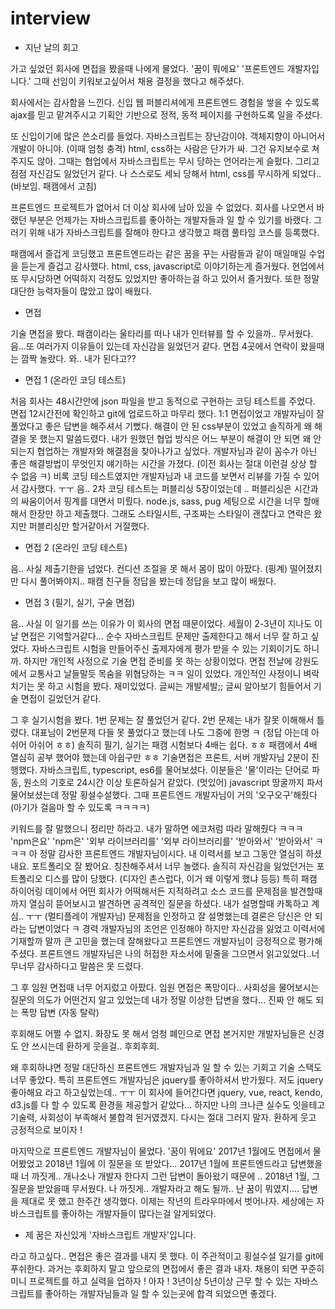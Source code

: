 # interview
- 지난 날의 회고

가고 싶었던 회사에 면접을 봤을때 나에게 물었다.
'꿈이 뭐에요'
'프론트엔드 개발자입니다.'
그때 선임이 키워보고싶어서 채용 결정을 했다고 해주셨다.

회사에서는 감사함을 느낀다. 신입 웹 퍼블리셔에게 프론트엔드
경험을 쌓을 수 있도록 ajax를 믿고 맡겨주시고 기획안 기반으로
정적, 동적 페이지를 구현하도록 일을 주셨다.

또 신입이기에 많은 쓴소리를 들었다.
자바스크립트는 장난감이야. 객체지향이 아니어서 개발이 아니야. (이때 엄청 충격)
html, css하는 사람은 단가가 싸. 그건 유지보수로 쳐주지도 않아.
그때는 협업에서 자바스크립트는 무시 당하는 언어라는게 슬펐다.
그리고 점점 자신감도 잃었던거 같다. 나 스스로도 세뇌 당해서 html, css를
무시하게 되었다..(바보임. 패캠에서 고침)

프론트엔드 프로젝트가 없어서 더 이상 회사에 남아 있을 수 없었다.
회사를 나오면서 바랬던 부분은 언제가는 자바스크립트를 좋아하는
개발자들과 일 할 수 있기를 바랬다.
그러기 위해 내가 자바스크립트를 잘해야 한다고 생각했고 패캠 풀타임 코스를
등록했다. 

패캠에서 즐겁게 코딩했고 프론트엔드라는 같은 꿈을 꾸는 사람들과
같이 매일매일 수업을 듣는게 즐겁고 감사했다. html, css, javascript로
이야기하는게 즐거웠다. 현업에서 또 무시당하면 어떡하지 걱정도 있었지만
좋아하는걸 하고 있어서 즐거웠다.
또한 정말 대단한 능력자들이 많았고 많이 배웠다.

- 면접

기술 면접을 봤다. 패캠이라는 울타리를 떠나 내가 인터뷰를 할 수 있을까.. 무서웠다.
음...또 여러가지 이유들이 있는데 자신감을 잃었던거 같다. 
면접 4곳에서 연락이 왔을때는 깜짝 놀랐다. 와.. 내가 된다고??

- 면접 1 (온라인 코딩 테스트)

처음 회사는 48시간안에 json 파일을 받고 동적으로 구현하는 코딩 테스트를 주었다.
면접 12시간전에 확인하고 git에 업로드하고 마무리 했다.
1:1 면접이었고 개발자님이 잘 풀었다고 좋은 답변을 해주셔서 기뻤다.
해결이 안 된 css부분이 있었고 솔직하게 왜 해결을 못 했는지
말씀드렸다. 내가 원했던 협업 방식은 어느 부분이 해결이 안 되면
왜 안 되는지 협업하는 개발자와 해결점을 찾아나가고 싶었다. 개발자님과 같이 꼼수가 아닌
좋은 해결방법이 무엇인지 얘기하는 시간을 가졌다. (이전 회사는 절대 이런걸 상상 할 수 없음 ㅋ)
비록 코딩 테스트였지만 개발자님과 내 코드를 보면서 리뷰를 가질 수 있어서 감사했다.
ㅜㅜ 음.. 2차 코딩 테스트는 퍼블리싱 5장이었는데 .. 퍼블리싱은 시간과의 싸움이어서
핑계를 대면서 미뤘다. node.js, sass, pug 세팅으로 시간을 너무 할애해서
한장만 하고 제출했다. 그래도 스타일시트, 구조짜는 스타일이 괜찮다고 연락은 왔지만
퍼블리싱만 할거같아서 거절했다.

- 면접 2 (온라인 코딩 테스트)

음.. 사실 제출기한을 넘었다. 컨디션 조절을 못 해서 몸이 많이 아팠다. (핑계)
떨어졌지만 다시 풀어봐야지.. 패캠 친구들 정답을 봤는데 정답을 보고 
많이 배웠다. 

- 면접 3 (필기, 실기, 구술 면접)

음.. 사실 이 일기를 쓰는 이유가 이 회사의 면접 때문이었다. 세월이 2-3년이 지나도
이 날 면접은 기억할거같다... 순수 자바스크립트 문제만 출제한다고 해서 너무 잘 하고 싶었다.
자바스크립트 시험을 만들어주신 출제자에게 평가 받을 수 있는 기회이기도 하니까.
하지만 개인적 사정으로 기술 면접 준비를 못 하는 상황이었다.
면접 전날에 강원도에서 교통사고 날들말듯 목숨을 위협당하는 ㅋㅋ 일이 있었다.
개인적인 사정이니 벼락치기는 못 하고 시험을 봤다. 재미있었다. 글씨는 개발세발;; 
글씨 알아보기 힘들어서 기술 면접이 길었던거 같다.

그 후 실기시험을 봤다. 1번 문제는 잘 풀었던거 같다. 2번 문제는 내가 잘못 이해해서 
틀렸다. 대표님이 2번문제 다들 못 풀었다고 했는데 나도 그중에 한명 ㅋ 
(정답 아는데 아쉬어 아쉬어 ㅎㅎ) 솔직히 필기, 실기는 패캠 시험보다 4배는
쉽다. ㅎㅎ 패캠에서 4배 열심히 공부 했어야 했는데 아쉽구만 ㅎㅎ
기술면접은 프론트, 서버 개발자님 2분이 진행했다. 자바스크립트, typescript, es6를 물어보셨다.
이분들은 '물'이라는 단어로 파동, 원소의 기호로 24시간 이상 토론하실거 같았다. (멋있어)
javascript 땅굴까지 파서 물어보셨는데 정말 횡설수설했다. 그때 프론트엔드 개발자님이
거의 '오구오구'해줬다 (아기가 걸음마 할 수 있도록 ㅋㅋㅋㅋ)

키워드를 잘 말했으니 정리만 하라고. 내가 말하면 에코처럼 따라 말해줬다 ㅋㅋㅋ
'npm은요' 'npm은' '외부 라이브러리를' '외부 라이브러리를' '받아와서' '받아와서' 
ㅋㅋㅋ
아 정말 감사한 프론트엔드 개발자님이시다. 내 이력서를 보고 그동안 열심히 하셨내요.
포트폴리오 잘 봤어요. 칭찬해주셔서 너무 놀랬다. 솔직히 자신감을 잃었던거는 포트폴리오 디스를
많이 당했다. (디자인 촌스럽다, 이거 왜 이렇게 했냐 등등) 특히 패캠 하이어링 데이에서
어떤 회사가 어떡해서든 지적하려고 소스 코드를 문제점을 발견할때까지 열심히 뜯어보시고 발견하면
공격적인 질문을 하셨다. 내가 설명할때 카톡하고 계심.. ㅜㅜ (멀티플레이 개발자님) 
문제점을 인정하고 잘 설명했는데 결론은 당신은 안 되라는 답변이었다 ㅋ 
경력 개발자님의 조언은 인정해야 하지만 자신감을 잃었고 이력서에 기재할까 말까 큰 고민을 했는데
잘해왔다고 프론트엔드 개발자님이 긍정적으로 평가해주셨다. 
프론트엔드 개발자님은 나의 허접한 자소서에 밑줄을 그으면서 읽고있었다..너무너무 감사하다고 말씀은 못 드렸다. 

그 후 임원 면접때 너무 어지렀고 아팠다.
임원 면접은 폭망이다.. 사회성을 물어보시는 질문의 의도가 어떤건지 알고 있었는데 내가 
정말 이상한 답변을 했다... 진짜 안 해도 되는 폭망 답변 (자동 탈락)

후회해도 어쩔 수 없지. 화장도 못 해서 엄청 폐인으로 면접 본거지만
개발자님들은 신경도 안 쓰시는데 환하게 웃을걸.. 후회후회. 

왜 후회하냐면 정말 대단하신 프론트엔드 개발자님과 일 할 수 있는 기회고 기술 스택도 너무 좋았다.
특히 프론트엔드 개발자님은 jquery를 좋아하셔서 반가웠다. 저도 jquery 좋아해요 라고 하고싶었는데.. ㅜㅜ
이 회사에 들어간다면 jquery, vue, react, kendo, d3.js를 다 할 수 있도록 환경을
제공할거 같았다... 하지만 나의 크나큰 실수도 잇을테고 기술력, 사회성이 부족해서 불합격 된거였겠지.
다시는 절대 그러지 말자. 환하게 웃고 긍정적으로 보이자 ! 

마지막으로 프론트엔드 개발자님이 물었다. '꿈이 뭐에요' 2017년 1월에도 면접에서 물어봤었고
2018년 1월에 이 질문을 또 받았다... 2017년 1월에 프론트엔드라고 답변했을때 
너 까짓게.. 개나소나 개발자 한다지 그런 답변이 돌아왔기 때문에 .. 2018년 1월, 그 질문을 받았을때 무서웠다.
나 까짓게.. 개발자라고 해도 될까.. 난 꿈이 뭐였지....
답변을 제대로 못 했고 한주간 생각했다. 이제는 작년의 트라우마에서 벗어나자.
세상에는 자바스크립트를 좋아하는 개발자들이 많다는걸 알게되었다. 

- 제 꿈은 자신있게 '자바스크립트 개발자'입니다.

라고 하고싶다.. 면접은 좋은 결과를 내지 못 했다. 이 주관적이고 횡설수설 일기를 git에 푸쉬한다.
과거는 후회하지 말고 앞으로의 면접에서 좋은 결과 내자. 채용이 되면 꾸준히 미니 프로젝트를 하고
실력을 업하자 ! 아자 ! 3년이상 5년이상 근무 할 수 있는 자바스크립트를 좋아하는 개발자님들과 
일 할 수 있는곳에 합격 되었으면 좋겠다. 